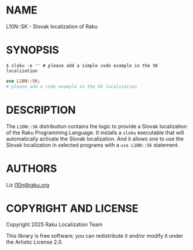 NAME
====

L10N::SK - Slovak localization of Raku

SYNOPSIS
========

    $ sloku -e '' # please add a simple code example in the SK localization

```raku
use L10N::SK;
# please add a code example in the SK localization
```

DESCRIPTION
===========

The `L10N::SK` distribution contains the logic to provide a Slovak localization of the Raku Programming Language. It installs a `sloku` executable that will automatically activate the Slovak localization. And it allows one to use the Slovak localization in selected programs with a `use L10N::SK` statement.

AUTHORS
=======

Liz <l10n@raku.org>

COPYRIGHT AND LICENSE
=====================

Copyright 2025 Raku Localization Team

This library is free software; you can redistribute it and/or modify it under the Artistic License 2.0.

